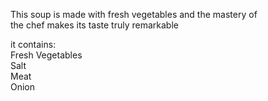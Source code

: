 This soup is made with fresh vegetables and the mastery of\
 the chef makes its taste truly remarkable

 it contains:\
 Fresh Vegetables\
 Salt\
 Meat\
 Onion